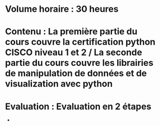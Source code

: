# Volume horaire : 30 heures
# Contenu : La première partie du cours couvre la certification python CISCO niveau 1 et 2 / La seconde partie du cours couvre les librairies de manipulation de données et de visualization avec python 
# Evaluation : Evaluation en 2 étapes 
* 

